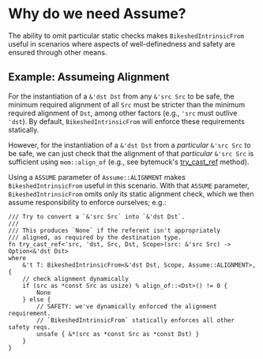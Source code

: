 # Why do we need Assume?
The ability to omit particular static checks makes `BikeshedIntrinsicFrom` useful in scenarios where aspects of well-definedness and safety are ensured through other means.

## Example: Assumeing Alignment
For the instantiation of a `&'dst Dst` from any `&'src Src` to be safe, the minimum required alignment of all `Src` must be stricter than the minimum required alignment of `Dst`, among other factors (e.g., `'src` must outlive `'dst`). By default, `BikeshedIntrinsicFrom` will enforce these requirements statically.

However, for the instantiation of a `&'dst Dst` from a *particular* `&'src Src` to be safe, we can just check that the alignment of that *particular* `&'src Src` is sufficient using `mem::align_of` (e.g., see bytemuck's [try_cast_ref](https://docs.rs/bytemuck/1.4.1/bytemuck/fn.try_cast_ref.html) method).

Using a `ASSUME` parameter of `Assume::ALIGNMENT` makes `BikeshedIntrinsicFrom` useful in this scenario. With that `ASSUME` parameter, `BikeshedIntrinsicFrom` omits only its static alignment check, which we then assume responsibility to enforce ourselves; e.g.:
```rust,ignore
/// Try to convert a `&'src Src` into `&'dst Dst`.
///
/// This produces `None` if the referent isn't appropriately
/// aligned, as required by the destination type.
fn try_cast_ref<'src, 'dst, Src, Dst, Scope>(src: &'src Src) -> Option<&'dst Dst>
where
    &'t T: BikeshedIntrinsicFrom<&'dst Dst, Scope, Assume::ALIGNMENT>,
{
    // check alignment dynamically
    if (src as *const Src as usize) % align_of::<Dst>() != 0 {
        None
    } else {
        // SAFETY: we've dynamically enforced the alignment requirement.
        // `BikeshedIntrinsicFrom` statically enforces all other safety reqs.
        unsafe { &*(src as *const Src as *const Dst) }
    }
}
```